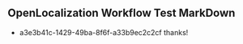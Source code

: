 ## OpenLocalization Workflow Test MarkDown
* a3e3b41c-1429-49ba-8f6f-a33b9ec2c2cf 
thanks!<!--HONumber=Mar16_HO2-->
